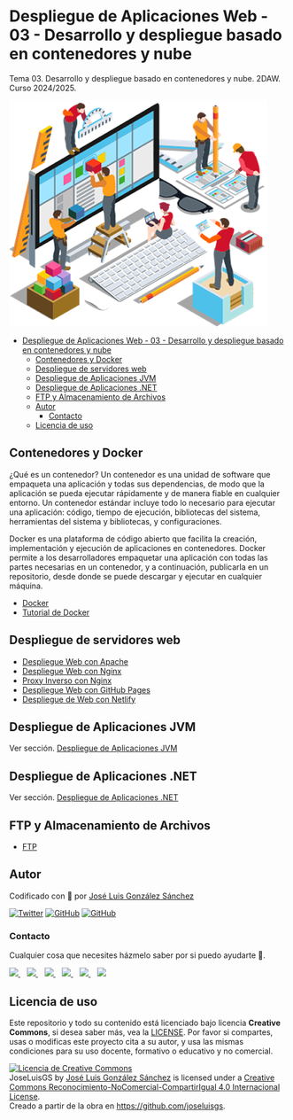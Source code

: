 # Despliegue de Aplicaciones Web - 03 - Desarrollo y despliegue basado en contenedores y nube

Tema 03. Desarrollo y despliegue basado en contenedores y nube. 2DAW. Curso 2024/2025.

![imagen](https://github.com/joseluisgs/DespliegueAplicacionesWeb-00-2024-2025/raw/master/images/despliegue.png)

- [Despliegue de Aplicaciones Web - 03 - Desarrollo y despliegue basado en contenedores y nube](#despliegue-de-aplicaciones-web---03---desarrollo-y-despliegue-basado-en-contenedores-y-nube)
  - [Contenedores y Docker](#contenedores-y-docker)
  - [Despliegue de servidores web](#despliegue-de-servidores-web)
  - [Despliegue de Aplicaciones JVM](#despliegue-de-aplicaciones-jvm)
  - [Despliegue de Aplicaciones .NET](#despliegue-de-aplicaciones-net)
  - [FTP y Almacenamiento de Archivos](#ftp-y-almacenamiento-de-archivos)
  - [Autor](#autor)
    - [Contacto](#contacto)
  - [Licencia de uso](#licencia-de-uso)

## Contenedores y Docker
¿Qué es un contenedor? Un contenedor es una unidad de software que empaqueta una aplicación y todas sus dependencias, de modo que la aplicación se pueda ejecutar rápidamente y de manera fiable en cualquier entorno. Un contenedor estándar incluye todo lo necesario para ejecutar una aplicación: código, tiempo de ejecución, bibliotecas del sistema, herramientas del sistema y bibliotecas, y configuraciones.

Docker es una plataforma de código abierto que facilita la creación, implementación y ejecución de aplicaciones en contenedores. Docker permite a los desarrolladores empaquetar una aplicación con todas las partes necesarias en un contenedor, y a continuación, publicarla en un repositorio, desde donde se puede descargar y ejecutar en cualquier máquina.

- [Docker](https://www.docker.com/)
- [Tutorial de Docker](https://github.com/joseluisgs/docker-tutorial)

## Despliegue de servidores web
- [Despliegue Web con Apache](Apache-Web.md)
- [Despliegue Web con Nginx](Nginx-Web.md)
- [Proxy Inverso con Nginx](Nginx-Proxy.md)
- [Despliegue Web con GitHub Pages](GitHub-Pages.md)
- [Despliegue de Web con Netlify](Netlify.md)

## Despliegue de Aplicaciones JVM
Ver sección. [Despliegue de Aplicaciones JVM](Java.md)

## Despliegue de Aplicaciones .NET
Ver sección. [Despliegue de Aplicaciones .NET](Net.md)

## FTP y Almacenamiento de Archivos
- [FTP](FTP.md)

## Autor

Codificado con :sparkling_heart: por [José Luis González Sánchez](https://twitter.com/JoseLuisGS_)

[![Twitter](https://img.shields.io/twitter/follow/JoseLuisGS_?style=social)](https://twitter.com/JoseLuisGS_)
[![GitHub](https://img.shields.io/github/followers/joseluisgs?style=social)](https://github.com/joseluisgs)
[![GitHub](https://img.shields.io/github/stars/joseluisgs?style=social)](https://github.com/joseluisgs)

### Contacto

<p>
  Cualquier cosa que necesites házmelo saber por si puedo ayudarte 💬.
</p>
<p>
 <a href="https://joseluisgs.dev" target="_blank">
        <img src="https://joseluisgs.github.io/img/favicon.png" 
    height="30">
    </a>  &nbsp;&nbsp;
    <a href="https://github.com/joseluisgs" target="_blank">
        <img src="https://distreau.com/github.svg" 
    height="30">
    </a> &nbsp;&nbsp;
        <a href="https://twitter.com/JoseLuisGS_" target="_blank">
        <img src="https://i.imgur.com/U4Uiaef.png" 
    height="30">
    </a> &nbsp;&nbsp;
    <a href="https://www.linkedin.com/in/joseluisgonsan" target="_blank">
        <img src="https://upload.wikimedia.org/wikipedia/commons/thumb/c/ca/LinkedIn_logo_initials.png/768px-LinkedIn_logo_initials.png" 
    height="30">
    </a>  &nbsp;&nbsp;
    <a href="https://g.dev/joseluisgs" target="_blank">
        <img loading="lazy" src="https://googlediscovery.com/wp-content/uploads/google-developers.png" 
    height="30">
    </a>  &nbsp;&nbsp;
<a href="https://www.youtube.com/@joseluisgs" target="_blank">
        <img loading="lazy" src="https://upload.wikimedia.org/wikipedia/commons/e/ef/Youtube_logo.png" 
    height="30">
    </a>  
</p>

## Licencia de uso

Este repositorio y todo su contenido está licenciado bajo licencia **Creative Commons**, si desea saber más, vea
la [LICENSE](https://joseluisgs.dev/docs/license/). Por favor si compartes, usas o modificas este proyecto cita a su
autor, y usa las mismas condiciones para su uso docente, formativo o educativo y no comercial.

<a rel="license" href="http://creativecommons.org/licenses/by-nc-sa/4.0/"><img alt="Licencia de Creative Commons" style="border-width:0" src="https://i.creativecommons.org/l/by-nc-sa/4.0/88x31.png" /></a><br /><span xmlns:dct="http://purl.org/dc/terms/" property="dct:title">
JoseLuisGS</span>
by <a xmlns:cc="http://creativecommons.org/ns#" href="https://joseluisgs.dev/" property="cc:attributionName" rel="cc:attributionURL">
José Luis González Sánchez</a> is licensed under
a <a rel="license" href="http://creativecommons.org/licenses/by-nc-sa/4.0/">Creative Commons
Reconocimiento-NoComercial-CompartirIgual 4.0 Internacional License</a>.<br />Creado a partir de la obra
en <a xmlns:dct="http://purl.org/dc/terms/" href="https://github.com/joseluisgs" rel="dct:source">https://github.com/joseluisgs</a>.